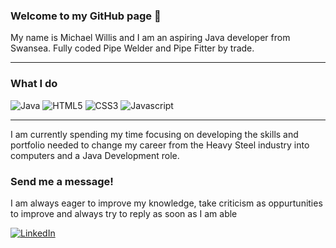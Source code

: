 ### Welcome to my GitHub page 👋

My name is Michael Willis and I am an aspiring Java developer from Swansea. Fully coded Pipe Welder and Pipe Fitter by trade.

---

### What I do

<P>
<img alt="Java" src="https://img.shields.io/badge/Java-007396?logo=java&logoColor=white&style=for-the-badge" />
<img alt="HTML5" src="https://img.shields.io/badge/HTML5-E34F26?logo=html5&logoColor=white&style=for-the-badge" />
<img alt="CSS3" src="https://img.shields.io/badge/CSS3-1572B6?logo=css3&logoColor=white&style=for-the-badge" />
<img alt="Javascript" src="https://img.shields.io/badge/Javascript-F7DF1E?logo=javascript&logoColor=black&style=for-the-badge" />
</p>

---

I am currently spending my time focusing on developing the skills and portfolio needed to change my career from the Heavy Steel industry into computers and a Java Development role.

### Send me a message!

I am always eager to improve my knowledge, take criticism as oppurtunities to improve and always try to reply as soon as I am able

<a href="https://www.linkedin.com/in/michael-willis-2918b6216/">
   <img alt="LinkedIn" src="https://img.shields.io/badge/linkedin-0A66C2?logo=LinkedIn&logoColor=white&style=for-the-badge&logo=appveyor" />
</a>
